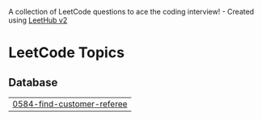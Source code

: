 A collection of LeetCode questions to ace the coding interview! - Created using [LeetHub v2](https://github.com/arunbhardwaj/LeetHub-2.0)
<!---LeetCode Topics Start-->
# LeetCode Topics
## Database
|  |
| ------- |
| [0584-find-customer-referee](https://github.com/shiveshgupta75/SQL-50-LEETCODE-PRACTICE/tree/master/0584-find-customer-referee) |
<!---LeetCode Topics End-->